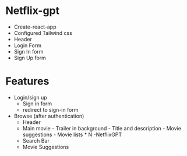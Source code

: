 # Netflix-gpt

- Create-react-app
- Configured Tailwind css
- Header
- Login Form
- Sign In form
- Sign Up form

# Features

- Login/sign up
  - Sign in form
  - redirect to sign-in form
- Browse (after authentication)
  - Header
  - Main movie - Trailer in background - Title and description - Movie suggestions - Movie lists \* N
    -NetflixGPT
  - Search Bar
  - Movie Suggestions
